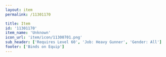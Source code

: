 ```yaml
---
layout: item
permalink: /11301170

title: Item
id: '11301170'
item_name: 'Unknown'
icon_url: 'item/icon/11300701.png'
sub_header: ['Requires Level 60', 'Job: Heavy Gunner', 'Gender: All']
footer: ['Binds on Equip']
---
```

